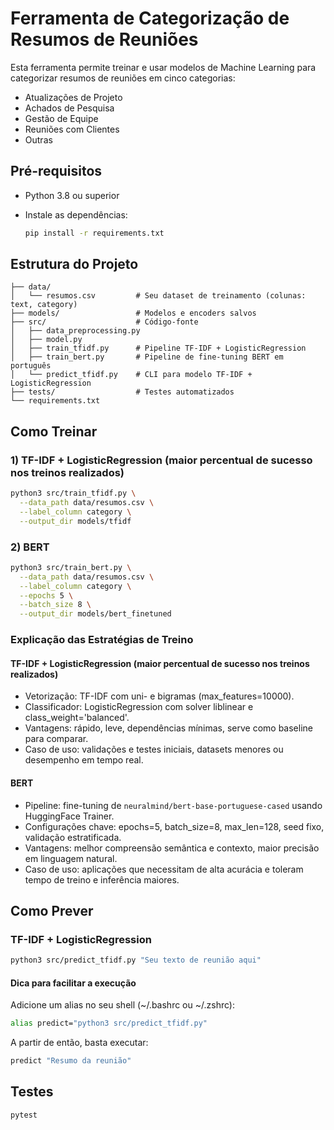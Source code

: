# Ferramenta de Categorização de Resumos de Reuniões

Esta ferramenta permite treinar e usar modelos de Machine Learning para categorizar resumos de reuniões em cinco categorias:
- Atualizações de Projeto
- Achados de Pesquisa
- Gestão de Equipe
- Reuniões com Clientes
- Outras

## Pré-requisitos

- Python 3.8 ou superior
- Instale as dependências:

  ```bash
  pip install -r requirements.txt
  ```

## Estrutura do Projeto

```
├── data/
│   └── resumos.csv         # Seu dataset de treinamento (colunas: text, category)
├── models/                 # Modelos e encoders salvos
├── src/                    # Código-fonte
│   ├── data_preprocessing.py
│   ├── model.py
│   ├── train_tfidf.py      # Pipeline TF-IDF + LogisticRegression
│   ├── train_bert.py       # Pipeline de fine-tuning BERT em português
│   └── predict_tfidf.py    # CLI para modelo TF-IDF + LogisticRegression
├── tests/                  # Testes automatizados
└── requirements.txt
```

## Como Treinar

### 1) TF-IDF + LogisticRegression (maior percentual de sucesso nos treinos realizados)

```bash
python3 src/train_tfidf.py \
  --data_path data/resumos.csv \
  --label_column category \
  --output_dir models/tfidf
```

### 2) BERT

```bash
python3 src/train_bert.py \
  --data_path data/resumos.csv \
  --label_column category \
  --epochs 5 \
  --batch_size 8 \
  --output_dir models/bert_finetuned
```

### Explicação das Estratégias de Treino

#### TF-IDF + LogisticRegression (maior percentual de sucesso nos treinos realizados)
- Vetorização: TF-IDF com uni- e bigramas (max_features=10000).
- Classificador: LogisticRegression com solver liblinear e class_weight='balanced'.
- Vantagens: rápido, leve, dependências mínimas, serve como baseline para comparar.
- Caso de uso: validações e testes iniciais, datasets menores ou desempenho em tempo real.

#### BERT
- Pipeline: fine-tuning de `neuralmind/bert-base-portuguese-cased` usando HuggingFace Trainer.
- Configurações chave: epochs=5, batch_size=8, max_len=128, seed fixo, validação estratificada.
- Vantagens: melhor compreensão semântica e contexto, maior precisão em linguagem natural.
- Caso de uso: aplicações que necessitam de alta acurácia e toleram tempo de treino e inferência maiores.

## Como Prever

### TF-IDF + LogisticRegression

```bash
python3 src/predict_tfidf.py "Seu texto de reunião aqui"
```

#### Dica para facilitar a execução

Adicione um alias no seu shell (~/.bashrc ou ~/.zshrc):

```bash
alias predict="python3 src/predict_tfidf.py"
```

A partir de então, basta executar:

```bash
predict "Resumo da reunião"
```

## Testes

```bash
pytest
```